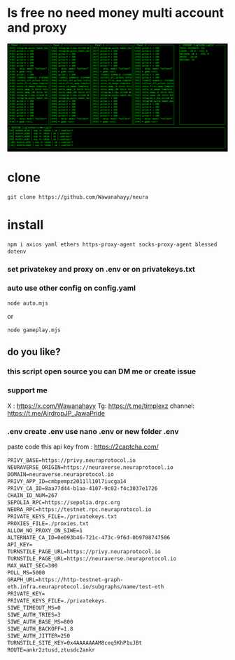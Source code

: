 # Is free no need money multi account and proxy


![Preview bot Neura](./png/z.png)

# clone
```
git clone https://github.com/Wawanahayy/neura
```

# install 
```
npm i axios yaml ethers https-proxy-agent socks-proxy-agent blessed dotenv
```

### set privatekey and proxy on .env or on privatekeys.txt

### auto use other config on config.yaml

```
node auto.mjs
```
or
```
node gameplay.mjs
```

## do you like?
### this script open source you can DM me or create issue
### support me
X : https://x.com/Wawanahayy
Tg: https://t.me/timplexz
channel: https://t.me/AirdropJP_JawaPride








### .env create .env use nano .env or new folder .env
paste code this
api key from : https://2captcha.com/

```
PRIVY_BASE=https://privy.neuraprotocol.io
NEURAVERSE_ORIGIN=https://neuraverse.neuraprotocol.io
DOMAIN=neuraverse.neuraprotocol.io
PRIVY_APP_ID=cmbpempz2011ll10l7iucga14
PRIVY_CA_ID=8aa77d44-b1aa-4107-9c02-f4c3037e1726
CHAIN_ID_NUM=267
SEPOLIA_RPC=https://sepolia.drpc.org
NEURA_RPC=https://testnet.rpc.neuraprotocol.io
PRIVATE_KEYS_FILE=./privatekeys.txt
PROXIES_FILE=./proxies.txt
ALLOW_NO_PROXY_ON_SIWE=1
ALTERNATE_CA_ID=0e093b46-721c-473c-9f6d-0b9708747506
API_KEY=
TURNSTILE_PAGE_URL=https://privy.neuraprotocol.io
TURNSTILE_PAGE_URL=https://neuraverse.neuraprotocol.io
MAX_WAIT_SEC=300
POLL_MS=5000 
GRAPH_URL=https://http-testnet-graph-eth.infra.neuraprotocol.io/subgraphs/name/test-eth
PRIVATE_KEY=
PRIVATE_KEYS_FILE=./privatekeys.
SIWE_TIMEOUT_MS=0
SIWE_AUTH_TRIES=3
SIWE_AUTH_BASE_MS=800
SIWE_AUTH_BACKOFF=1.8
SIWE_AUTH_JITTER=250
TURNSTILE_SITE_KEY=0x4AAAAAAAM8ceq5KhP1uJBt
ROUTE=ankr2ztusd,ztusdc2ankr
```

